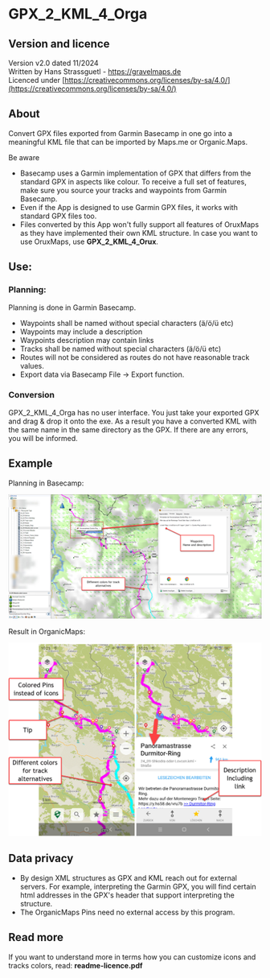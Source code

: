# GPX_2_KML_4_Orga
## Version and licence
Version v2.0 dated 11/2024<br/>
Written by Hans Strassguetl - https://gravelmaps.de  <br/>
Licenced under [https://creativecommons.org/licenses/by-sa/4.0/](https://creativecommons.org/licenses/by-sa/4.0/)
## About
Convert GPX files exported from Garmin Basecamp in one go into a meaningful KML file that can be imported by Maps.me or Organic.Maps.

Be aware

- Basecamp uses a Garmin implementation of GPX that differs from the standard GPX in aspects like colour. To receive a full set of features, make sure you source your tracks and waypoints from Garmin Basecamp.
- Even if the App is designed to use Garmin GPX files, it works with standard GPX files too.
- Files converted by this App won't fully support all features of OruxMaps as they have implemented their own KML structure. In case you want to use OruxMaps, use **GPX\_2\_KML\_4\_Orux**.

## Use:
### Planning: 
Planning is done in Garmin Basecamp. 
- Waypoints shall be named without special characters (ä/ö/ü etc)
- Waypoints may include a description
- Waypoints description may contain links
- Tracks shall be named without special characters (ä/ö/ü etc)
- Routes will not be considered as routes do not have reasonable track values.
- Export data via Basecamp File -> Export function.

### Conversion
GPX_2_KML_4_Orga has no user interface. You just take your exported GPX and drag & drop it onto the exe. As a result you have a converted KML with the same name in the same directory as the GPX.
If there are any errors, you will be informed.

## Example ##

Planning in Basecamp:  

![Planning in Basecamp](pictures/basecamp-planning.jpg)

Result in OrganicMaps:  

![Result in OrganicMaps](pictures/display_organicmaps.jpg)


## Data privacy ##
- By design XML structures as GPX and KML reach out for external servers. For example, interpreting the Garmin GPX, you will find certain html addresses in the GPX's header that support interpreting the structure.
- The OrganicMaps Pins need no external access by this program.


## Read more ##

If you want to understand more in terms how you can customize icons and tracks colors, read: **readme-licence.pdf**
